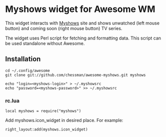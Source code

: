 # Myshows widget for Awesome WM

This widget interacts with [Myshows](http://myshows.me) site and shows unwatched
(left mouse button) and coming soon (right mouse button) TV series.

The widget uses Perl script for fetching and formatting data. This script can be
used standalone without Awesome.

## Installation

    cd ~/.config/awesome
    git clone git://github.com/chessman/awesome-myshows.git myshows

    echo "login=<myshows-login>" > ~/.myshowsrc
    echo "password=<myshows-password>" >> ~/.myshowsrc

### rc.lua

    local myshows = require("myshows")

Add myshows.icon\_widget in desired place. For example:

    right_layout:add(myshows.icon_widget)
